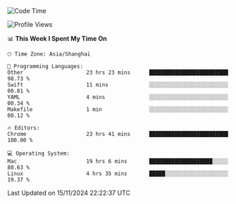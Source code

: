 <!--START_SECTION:waka-->
![Code Time](http://img.shields.io/badge/Code%20Time-3%2C009%20hrs%2043%20mins-blue)

![Profile Views](http://img.shields.io/badge/Profile%20Views-1-blue)

📊 **This Week I Spent My Time On** 

```text
🕑︎ Time Zone: Asia/Shanghai

💬 Programming Languages: 
Other                    23 hrs 23 mins      █████████████████████████   98.73 % 
Swift                    11 mins             ░░░░░░░░░░░░░░░░░░░░░░░░░   00.81 % 
YAML                     4 mins              ░░░░░░░░░░░░░░░░░░░░░░░░░   00.34 % 
Makefile                 1 min               ░░░░░░░░░░░░░░░░░░░░░░░░░   00.12 % 

🔥 Editors: 
Chrome                   23 hrs 41 mins      █████████████████████████   100.00 % 

💻 Operating System: 
Mac                      19 hrs 6 mins       ████████████████████░░░░░   80.63 % 
Linux                    4 hrs 35 mins       █████░░░░░░░░░░░░░░░░░░░░   19.37 % 
```


 Last Updated on 15/11/2024 22:22:37 UTC
<!--END_SECTION:waka-->